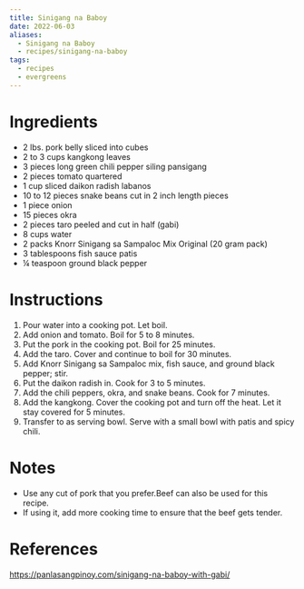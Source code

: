 ```yaml
---
title: Sinigang na Baboy
date: 2022-06-03
aliases:
  - Sinigang na Baboy
  - recipes/sinigang-na-baboy
tags:
  - recipes
  - evergreens
---
```

# Ingredients

-   2 lbs. pork belly sliced into cubes
-   2 to 3 cups kangkong leaves
-   3 pieces long green chili pepper siling pansigang
-   2 pieces tomato quartered
-   1 cup sliced daikon radish labanos
-   10 to 12 pieces snake beans cut in 2 inch length pieces
-   1 piece onion
-   15 pieces okra
-   2 pieces taro peeled and cut in half (gabi)
-   8 cups water
-   2 packs Knorr Sinigang sa Sampaloc Mix Original (20 gram pack)
-   3 tablespoons fish sauce patis
-   ¼ teaspoon ground black pepper

# Instructions

1. Pour water into a cooking pot. Let boil.
2. Add onion and tomato. Boil for 5 to 8 minutes.
3. Put the pork in the cooking pot. Boil for 25 minutes.
4. Add the taro. Cover and continue to boil for 30 minutes.
5. Add Knorr Sinigang sa Sampaloc mix, fish sauce, and ground black pepper; stir.
6. Put the daikon radish in. Cook for 3 to 5 minutes.
7. Add the chili peppers, okra, and snake beans. Cook for 7 minutes.
8. Add the kangkong. Cover the cooking pot and turn off the heat. Let it stay covered for 5 minutes.
9. Transfer to as serving bowl. Serve with a small bowl with patis and spicy chili.

# Notes

- Use any cut of pork that you prefer.Beef can also be used for this recipe.
-  If using it, add more cooking time to ensure that the beef gets tender.

# References

https://panlasangpinoy.com/sinigang-na-baboy-with-gabi/
